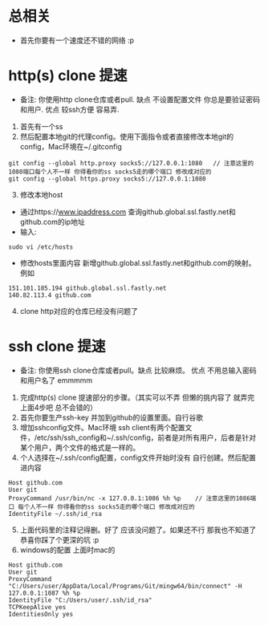 # 总相关

* 首先你要有一个速度还不错的网络 :p

# http(s) clone 提速

* 备注: 你使用http clone仓库或者pull. 缺点 不设置配置文件 你总是要验证密码和用户. 优点 较ssh方便 容易弄.
1. 首先有一个ss
2. 然后配置本地git的代理config。使用下面指令或者直接修改本地git的config，Mac环境在~/.gitconfig
```
git config --global http.proxy socks5://127.0.0.1:1080   // 注意这里的1080端口每个人不一样 你得看你的ss socks5走的哪个端口 修改成对应的
git config --global https.proxy socks5://127.0.0.1:1080
```

3. 修改本地host 
  * 通过https://www.ipaddress.com 查询github.global.ssl.fastly.net和github.com的ip地址
  * 输入:
  ```
  sudo vi /etc/hosts
  ```
  * 修改hosts里面内容 新增github.global.ssl.fastly.net和github.com的映射。例如
  ```
  151.101.185.194 github.global.ssl.fastly.net
  140.82.113.4 github.com
  ```
4. clone http对应的仓库已经没有问题了


# ssh clone 提速

* 备注: 你使用ssh clone仓库或者pull。缺点 比较麻烦。 优点 不用总输入密码和用户名了 emmmmm

1. 完成http(s) clone 提速部分的步骤。（其实可以不弄 但懒的挑内容了 就弄完上面4步吧 总不会错的）
2. 首先你要生产ssh-key 并加到github的设置里面。自行谷歌
3. 增加sshconfig文件。Mac环境 ssh client有两个配置文件，/etc/ssh/ssh_config和~/.ssh/config，前者是对所有用户，后者是针对某个用户，两个文件的格式是一样的。
4. 个人选择在~/.ssh/config配置，config文件开始时没有 自行创建。然后配置进内容
```
Host github.com
User git
ProxyCommand /usr/bin/nc -x 127.0.0.1:1086 %h %p    // 注意这里的1086端口 每个人不一样 你得看你的ss socks5走的哪个端口 修改成对应的
IdentityFile ~/.ssh/id_rsa
```
5. 上面代码里的注释记得删。好了 应该没问题了。如果还不行 那我也不知道了 恭喜你踩了个更深的坑 :p
6. windows的配置 上面时mac的
```
Host github.com
User git
ProxyCommand "C:/Users/user/AppData/Local/Programs/Git/mingw64/bin/connect" -H 127.0.0.1:1087 %h %p
IdentityFile "C:/Users/user/.ssh/id_rsa"
TCPKeepAlive yes
IdentitiesOnly yes
```
